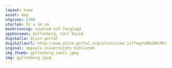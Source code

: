 ```yaml
---
layout: home
asset: map
utgiven: 1794
storlek: 51 x 34 cm
beskrivning: Laverad och färglagd
upphovsman: Gyllenborg, Carl David
digikalla: Alvin portal
digikallaurl: http://www.alvin-portal.org/alvin/view.jsf?aq=%5B%5B%7B%22A_FQ%22%3A%22Kristinestad%22%7D%5D%5D&c=3&aqe=%5B%5D&af=%5B%5D&searchType=CARTOGRAPHIC&query=Kristinestad&pid=alvin-record%3A83034&dswid=2249#alvin-record%3A83034
orginal: Uppsala universitets bibliotek
img_thumb: gyllenborg_small.jpeg
img: gyllenborg.jpeg
---
```

